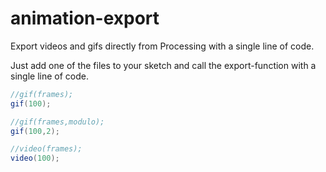 # animation-export
Export videos and gifs directly from Processing with a single line of code. 

Just add one of the files to your sketch and call the export-function with a single line of code. 

````java
//gif(frames);
gif(100);

//gif(frames,modulo);
gif(100,2);

//video(frames);
video(100);
````

